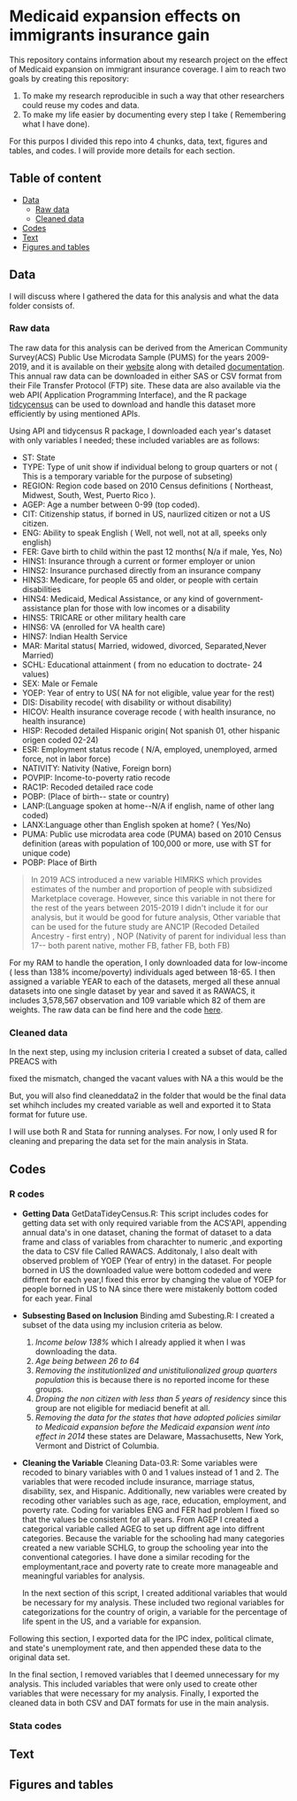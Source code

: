 # Medicaid expansion effects on immigrants insurance gain
 
This repository contains information about my research project on the effect of Medicaid expansion on immigrant insurance coverage. I aim to reach two   goals by creating this repository:

1. To make my research reproducible in such a way that other researchers could reuse my codes and data.
2. To make my life easier by documenting every step I take ( Remembering what I have done).

For this purpos I divided this repo into 4 chunks, data, text, figures and tables, and codes. I will provide more details for each section.
 
## Table of content

- [Data](https://github.com/Shadi-Sadie/Paper-1-Cancer-Screening-and-Immigrants#data) 
   - [Raw data](https://github.com/Shadi-Sadie/Paper-1-Cancer-Screening-and-Immigrants/#raw-data)
   - [Cleaned data ](https://github.com/Shadi-Sadie/Paper-1-Cancer-Screening-and-Immigrants/#cleaned-data)
- [Codes](https://github.com/Shadi-Sadie/Paper-1-Cancer-Screening-and-Immigrants/#codes)  
- [Text](https://github.com/Shadi-Sadie/Paper-1-Cancer-Screening-and-Immigrants/#text)  
- [Figures and tables](https://github.com/Shadi-Sadie/Paper-1-Cancer-Screening-and-Immigrants/#figures-and-tables)  

## Data

I will discuss where I gathered the data for this analysis and what the data folder consists of.

### Raw data

The raw data for this analysis can be derived from the American Community Survey(ACS) Public Use Microdata Sample (PUMS) for the years 2009-2019, and it is available on their [website](https://www.census.gov/programs-surveys/acs/microdata/access.html) along with detailed [documentation](https://www.census.gov/programs-surveys/acs/microdata/documentation.html). This annual raw data can be downloaded in either SAS or CSV format from their File Transfer Protocol (FTP) site. These data are also available via the web API( Application Programming Interface), and the R package [tidcycensus](https://walker-data.com/tidycensus/index.html) can be used to download and handle this dataset more efficiently by using mentioned APIs. 

Using API and tidycensus R package, I downloaded each year's dataset with only variables I needed; these included variables are as follows:

* ST: State
* TYPE: Type of unit show if individual belong to group quarters or not ( This is a temporary variable for the purpose of subseting) 
* REGION: Region code based on 2010 Census definitions ( Northeast, Midwest, South, West, Puerto Rico ).
* AGEP: Age a number between 0-99 (top coded).
* CIT: Citizenship status, if borned in US, naurlized citizen or not a US citizen.
* ENG: Ability to speak English ( Well, not well, not at all, speeks only english)
* FER: Gave birth to child within the past 12 months( N/a if male, Yes, No)
* HINS1: Insurance through a current or former employer or union
* HINS2: Insurance purchased directly from an insurance company
* HINS3: Medicare, for people 65 and older, or people with certain disabilities
* HINS4: Medicaid, Medical Assistance, or any kind of government-assistance plan for those with low incomes or a disability
* HINS5: TRICARE or other military health care
* HINS6: VA (enrolled for VA health care)
* HINS7: Indian Health Service
* MAR: Marital status( Married, widowed, divorced, Separated,Never Married)
* SCHL: Educational attainment ( from no education to doctrate- 24 values)
* SEX: Male or Female
* YOEP: Year of entry to US( NA for not eligible,  value year for the rest)
* DIS: Disability recode( with disability or without disability)
* HICOV: Health insurance coverage recode ( with health insurance, no health insurance)
* HISP: Recoded detailed Hispanic origin( Not spanish 01, other hispanic origen coded 02-24)
* ESR: Employment status recode ( N/A, employed, unemployed, armed force, not in labor force)
* NATIVITY: Nativity (Native, Foreign born)
* POVPIP: Income-to-poverty ratio recode
* RAC1P: Recoded detailed race code
* POBP: (Place of birth-- state or country) 
* LANP:(Language spoken at home--N/A if english, name of other lang coded)
* LANX:Language other than English spoken at home? ( Yes/No)
* PUMA: Public use microdata area code (PUMA) based on 2010 Census definition
(areas with population of 100,000 or more, use with ST for unique code)
* POBP: Place of Birth


>In 2019 ACS introduced a new variable HIMRKS which provides estimates of the number and proportion of people with subsidized Marketplace coverage. However, since this variable in not there for the rest of the years between 2015-2019 I didn't include it for our analysis, but it would be good for future analysis, Other variable that can be used for the future study are ANC1P (Recoded Detailed Ancestry - first entry) , NOP (Nativity of parent for individual less than 17-- both parent native, mother FB, father FB, both FB)

For my RAM to handle the operation, I only downloaded data for low-income ( less than 138% income/poverty) individuals aged between 18-65. I then assigned a variable YEAR to each of the datasets, merged all these annual datasets into one single dataset by year and saved it as RAWACS, it includes 3,578,567 observation and 109 variable which 82 of them are weights. The raw data can be find here and the code [here](https://github.com/Shadi-Sadie/Paper-1-Cancer-Screening-and-Immigrants/blob/master/Codes/R/00-GetDataTidcyCensus.R).

### Cleaned data 

In the next step, using my inclusion criteria I created a subset of data, called PREACS with 

fixed the mismatch, changed the vacant values with NA a this would be the 

But, you will also find cleaneddata2 in the folder that would be the final data set whihch includes my created variable as well and exported it to Stata format for future use.

I will use both R and Stata for running analyses. For now, I only used R for cleaning and preparing the data set for the main analysis in Stata.


## Codes

### R codes

* **Getting Data** 
GetDataTideyCensus.R: This script includes codes for getting data set with only required variable from the ACS'API, appending annual data's in one dataset, chaning the format of dataset to a data frame and class of variables from charachter to numeric ,and exporting the data to CSV file Called RAWACS. Additonaly, I also dealt with observed problem of YOEP (Year of entry) in the dataset. For people borned in US the downloaded value were bottom codeded and were diffrent for each year,I fixed this error by changing the value of YOEP for people borned in US to NA since there were mistakenly bottom coded for each year. Final 

* **Subsesting Based on Inclusion**
   Binding amd Subesting.R: I created a subset of the data using my inclusion criteria as below.
    1. *Income below 138%* which I already applied it when I was downloading the data.
    2. *Age being between 26 to 64*
    3. *Removing the institutionlized and unistitulionalized group quarters population* this is because there is no reported income for these groups.
    4. *Droping the non citizen with less than 5 years of residency* since this group are not eligible for mediacid benefit at all. 
    5. *Removing the data for the states that have adopted policies similar to Medicaid expansion before the Medicaid expansion went into effect in      2014* these states are Delaware, Massachusetts, New York, Vermont and  District of Columbia. 

* **Cleaning the Variable**
   Cleaning Data-03.R: Some variables were recoded to binary variables with 0 and 1 values instead of 1 and 2. The variables that were recoded include insurance, marriage status, disability, sex, and Hispanic. Additionally, new variables were created by recoding other variables such as age, race, education, employment, and poverty rate.
   Coding for variables ENG and FER had problem I fixed so that the values be consistent for all years.  From AGEP I created a categorical variable called AGEG to set up diffrent age into diffrent categories. Because the variable for the schooling had many categories created a new variable SCHLG, to group the schooling year into the conventional categories. I have done a similar recoding for the employmentant,race and poverty rate  to create more manageable and meaningful variables for analysis. 
   
   In the next section of this script, I created additional variables that would be necessary for my analysis. These included two regional variables for categorizations for the country of origin, a variable for the percentage of life spent in the US, and a variable for expansion.
   
Following this section, I exported data for the IPC index, political climate, and state's unemployment rate, and then appended these data to the original data set.

In the final section, I removed variables that I deemed unnecessary for my analysis. This included variables that were only used to create other variables that were necessary for my analysis. Finally, I exported the cleaned data in both CSV and DAT formats for use in the main analysis.


### Stata codes



## Text
## Figures and tables
 

